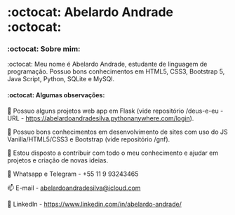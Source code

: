 #     :octocat: Abelardo Andrade :octocat:
###                              :octocat: Sobre mim:

:octocat: Meu nome é Abelardo Andrade, estudante de linguagem de programação. Possuo bons conhecimentos em HTML5, CSS3, Bootstrap 5, Java Script, Python, SQLite e MySQl.

####                             :octocat: Algumas observações:

:key: Possuo alguns projetos web app em Flask (vide repositório /deus-e-eu - URL - https://abelardoandradesilva.pythonanywhere.com/login).

:key: Possuo bons conhecimentos em desenvolvimento de sites com uso do JS Vanilla/HTML5/CSS3 e Bootstrap (vide repositório /gnf).

:key: Estou disposto a contribuir com todo o meu conhecimento e ajudar em projetos e criação de novas ideias.

:iphone: Whatsapp e Telegram - +55 11 9 93243465

:mailbox: E-mail - abelardoandradesilva@icloud.com

:link: LinkedIn - https://www.linkedin.com/in/abelardo-andrade/







